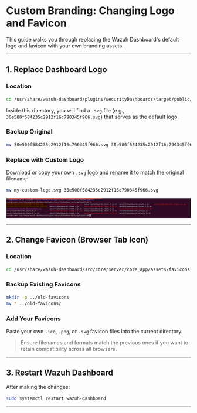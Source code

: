 # Custom Branding: Changing Logo and Favicon

This guide walks you through replacing the Wazuh Dashboard's default logo and favicon with your own branding assets.

---

## 1. Replace Dashboard Logo

### Location
```bash
cd /usr/share/wazuh-dashboard/plugins/securityDashboards/target/public/
````

Inside this directory, you will find a `.svg` file (e.g., `30e500f584235c2912f16c790345f966.svg`) that serves as the default logo.

### Backup Original

```bash
mv 30e500f584235c2912f16c790345f966.svg 30e500f584235c2912f16c790345f966.svg.bak
```

### Replace with Custom Logo

Download or copy your own `.svg` logo and rename it to match the original filename:

```bash
mv my-custom-logo.svg 30e500f584235c2912f16c790345f966.svg
```
![Replace Dashboard Logo](../assets/Replace_Dashboard_Logo.png)

---
## 2. Change Favicon (Browser Tab Icon)

### Location

```bash
cd /usr/share/wazuh-dashboard/src/core/server/core_app/assets/favicons
```

### Backup Existing Favicons

```bash
mkdir -p ../old-favicons
mv * ../old-favicons/
```

### Add Your Favicons

Paste your own `.ico`, `.png`, or `.svg` favicon files into the current directory.

> Ensure filenames and formats match the previous ones if you want to retain compatibility across all browsers.

---

## 3. Restart Wazuh Dashboard

After making the changes:

```bash
sudo systemctl restart wazuh-dashboard
```


---






